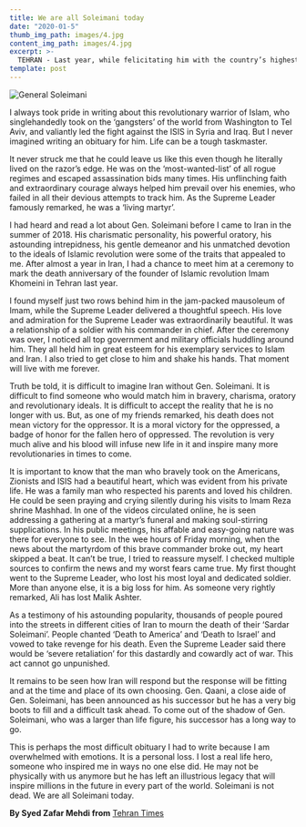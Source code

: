 ```yaml
---
title: We are all Soleimani today
date: "2020-01-5"
thumb_img_path: images/4.jpg
content_img_path: images/4.jpg
excerpt: >-
  TEHRAN - Last year, while felicitating him with the country’s highest honor, the Supreme Leader Sayed Ali Khamenei wished martyrdom for his brave soldier, Gen. Qassem Soleimani, the head of Iran’s elite Quds Force. On the blessed night of Friday, the wish came true and the ‘living martyr’ bade us adieu.
template: post
---
```


![General Soleimani](/images/about.jpg)

I always took pride in writing about this revolutionary warrior of Islam, who singlehandedly took on the ‘gangsters’ of the world from Washington to Tel Aviv, and valiantly led the fight against the ISIS in Syria and Iraq. But I never imagined writing an obituary for him. Life can be a tough taskmaster.

It never struck me that he could leave us like this even though he literally lived on the razor’s edge. He was on the ‘most-wanted-list’ of all rogue regimes and escaped assassination bids many times. His unflinching faith and extraordinary courage always helped him prevail over his enemies, who failed in all their devious attempts to track him. As the Supreme Leader famously remarked, he was a ‘living martyr’.

I had heard and read a lot about Gen. Soleimani before I came to Iran in the summer of 2018. His charismatic personality, his powerful oratory, his astounding intrepidness, his gentle demeanor and his unmatched devotion to the ideals of Islamic revolution were some of the traits that appealed to me. After almost a year in Iran, I had a chance to meet him at a ceremony to mark the death anniversary of the founder of Islamic revolution Imam Khomeini in Tehran last year.

I found myself just two rows behind him in the jam-packed mausoleum of Imam, while the Supreme Leader delivered a thoughtful speech. His love and admiration for the Supreme Leader was extraordinarily beautiful. It was a relationship of a soldier with his commander in chief. After the ceremony was over, I noticed all top government and military officials huddling around him. They all held him in great esteem for his exemplary services to Islam and Iran. I also tried to get close to him and shake his hands. That moment will live with me forever.

Truth be told, it is difficult to imagine Iran without Gen. Soleimani. It is difficult to find someone who would match him in bravery, charisma, oratory and revolutionary ideals. It is difficult to accept the reality that he is no longer with us. But, as one of my friends remarked, his death does not mean victory for the oppressor. It is a moral victory for the oppressed, a badge of honor for the fallen hero of oppressed. The revolution is very much alive and his blood will infuse new life in it and inspire many more revolutionaries in times to come.

It is important to know that the man who bravely took on the Americans, Zionists and ISIS had a beautiful heart, which was evident from his private life. He was a family man who respected his parents and loved his children. He could be seen praying and crying silently during his visits to Imam Reza shrine Mashhad. In one of the videos circulated online, he is seen addressing a gathering at a martyr’s funeral and making soul-stirring supplications. In his public meetings, his affable and easy-going nature was there for everyone to see.
In the wee hours of Friday morning, when the news about the martyrdom of this brave commander broke out, my heart skipped a beat. It can’t be true, I tried to reassure myself. I checked multiple sources to confirm the news and my worst fears came true. My first thought went to the Supreme Leader, who lost his most loyal and dedicated soldier. More than anyone else, it is a big loss for him. As someone very rightly remarked, Ali has lost Malik Ashter.

As a testimony of his astounding popularity, thousands of people poured into the streets in different cities of Iran to mourn the death of their ‘Sardar Soleimani’. People chanted ‘Death to America’ and ‘Death to Israel’ and vowed to take revenge for his death. Even the Supreme Leader said there would be ‘severe retaliation’ for this dastardly and cowardly act of war. This act cannot go unpunished.

It remains to be seen how Iran will respond but the response will be fitting and at the time and place of its own choosing. Gen. Qaani, a close aide of Gen. Soleimani, has been announced as his successor but he has a very big boots to fill and a difficult task ahead. To come out of the shadow of Gen. Soleimani, who was a larger than life figure, his successor has a long way to go.

This is perhaps the most difficult obituary I had to write because I am overwhelmed with emotions. It is a personal loss. I lost a real life hero, someone who inspired me in ways no one else did. He may not be physically with us anymore but he has left an illustrious legacy that will inspire millions in the future in every part of the world. Soleimani is not dead. We are all Soleimani today.

**By Syed Zafar Mehdi from** [Tehran Times](https://www.tehrantimes.com/news/443730/We-are-all-Soleimani-today)
